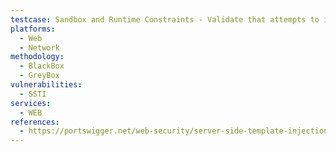 ```yaml
---
testcase: Sandbox and Runtime Constraints - Validate that attempts to import or reference dangerous modules (e.g., Python’s os, Java’s java.lang.Runtime) are forbidden at compile or render time. Web (HTTP/HTTPS) service
platforms: 
  - Web
  - Network
methodology: 
  - BlackBox
  - GreyBox
vulnerabilities:
  - SSTI
services:
  - WEB
references:
  - https://portswigger.net/web-security/server-side-template-injection
---
```

